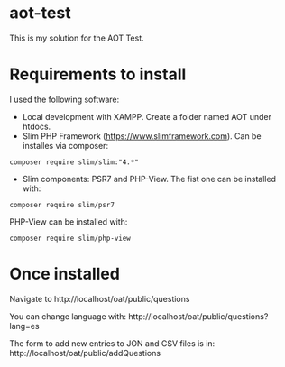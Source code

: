 # aot-test
 This is my solution for the AOT Test.
 
 # Requirements to install
 I used the following software:
 - Local development with XAMPP. Create a folder named AOT under htdocs.
 - Slim PHP Framework (https://www.slimframework.com). Can be installes via composer:
 ```
 composer require slim/slim:"4.*"
```

- Slim components: PSR7 and PHP-View. The fist one can be installed with:
```
composer require slim/psr7
```

PHP-View can be installed with:
 ```
 composer require slim/php-view
 ```
# Once installed
Navigate to http://localhost/oat/public/questions

You can change language with:
http://localhost/oat/public/questions?lang=es

The form to add new entries to JON and CSV files is in:
http://localhost/oat/public/addQuestions
